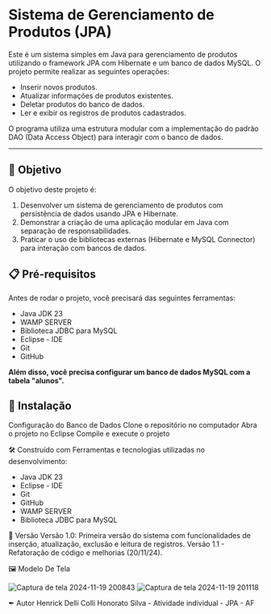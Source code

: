 
# Sistema de Gerenciamento de Produtos (JPA)

Este é um sistema simples em Java para gerenciamento de produtos utilizando o framework JPA com Hibernate e um banco de dados MySQL. O projeto permite realizar as seguintes operações:

- Inserir novos produtos.
- Atualizar informações de produtos existentes.
- Deletar produtos do banco de dados.
- Ler e exibir os registros de produtos cadastrados.

O programa utiliza uma estrutura modular com a implementação do padrão DAO (Data Access Object) para interagir com o banco de dados.

---

## 🚀 Objetivo

O objetivo deste projeto é:

1. Desenvolver um sistema de gerenciamento de produtos com persistência de dados usando JPA e Hibernate.
2. Demonstrar a criação de uma aplicação modular em Java com separação de responsabilidades.
3. Praticar o uso de bibliotecas externas (Hibernate e MySQL Connector) para interação com bancos de dados.


## 📋 Pré-requisitos

Antes de rodar o projeto, você precisará das seguintes ferramentas:

- Java JDK 23
- WAMP SERVER
- Biblioteca JDBC para MySQL
- Eclipse - IDE
- Git
- GitHub

**Além disso, você precisa configurar um banco de dados MySQL com a tabela "alunos".**


## 🔧 Instalação

Configuração do Banco de Dados
Clone o repositório no  computador
Abra o projeto no Eclipse
Compile e execute o projeto

🛠 Construído com
Ferramentas e tecnologias utilizadas no desenvolvimento:

- Java JDK 23 
- Eclipse - IDE 
- Git
- GitHub
- WAMP SERVER
- Biblioteca JDBC para MySQL
  
📌 Versão
Versão 1.0: Primeira versão do sistema com funcionalidades de inserção, atualização, exclusão e leitura de registros.
Versão 1.1 - Refatoração de código e melhorias (20/11/24).

🖼️ Modelo De Tela

![Captura de tela 2024-11-19 200843](https://github.com/user-attachments/assets/fbf75cd9-ce69-45db-8272-53be16ccfecb)
![Captura de tela 2024-11-19 201118](https://github.com/user-attachments/assets/f20bbe3c-ffa6-4cdf-8bc7-c06019d7a279)


✒ Autor
Henrick Delli Colli Honorato Silva - Atividade individual - JPA - AF
